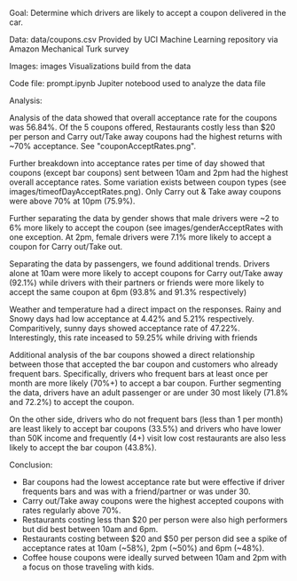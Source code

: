 Goal: Determine which drivers are likely to accept a coupon delivered in the car.

Data: data/coupons.csv 
   Provided by UCI Machine Learning repository via Amazon Mechanical Turk survey

Images: images
   Visualizations build from the data
   
Code file: prompt.ipynb
   Jupiter notebood used to analyze the data file


Analysis:

Analysis of the data showed that overall acceptance rate for the coupons was 56.84%. Of the 5 coupons offered, Restaurants costly less than $20 per person and Carry out/Take away coupons had the highest returns with ~70% acceptance. See "couponAcceptRates.png".

Further breakdown into acceptance rates per time of day showed that coupons (except bar coupons) sent between 10am and 2pm had the highest overall acceptance rates. Some variation exists between coupon types (see images/timeofDayAcceptRates.png). Only Carry out & Take away coupons were above 70% at 10pm (75.9%). 

Further separating the data by gender shows that male drivers were ~2 to 6% more likely to accept the coupon (see images/genderAcceptRates with one exception. At 2pm, female drivers were 7.1% more likely to accept a coupon for Carry out/Take out. 

Separating the data by passengers, we found additional trends. Drivers alone at 10am were more likely to accept coupons for Carry out/Take away (92.1%) while drivers with their partners or friends were more likely to accept the same coupon at 6pm (93.8% and 91.3% respectively)

Weather and temperature had a direct impact on the responses. Rainy and Snowy days had low acceptance at 4.42% and 5.21% respectively. 
Comparitively, sunny days showed acceptance rate of 47.22%. Interestingly, this rate inceased to 59.25% while driving with friends

Additional analysis of the bar coupons showed a direct relationship between those that accepted the bar coupon and customers who already frequent bars. Specifically, drivers who frequent bars at least once per month are more likely (70%+) to accept a bar coupon. Further segmenting the data, drivers have an adult passenger or are under 30 most likely (71.8% and 72.2%) to accept the coupon.

On the other side, drivers who do not frequent bars (less than 1 per month) are least likely to accept bar coupons (33.5%) and drivers who have lower than 50K income and frequently (4+) visit low cost restaurants are also less likely to accept the bar coupon (43.8%).


Conclusion:
* Bar coupons had the lowest acceptance rate but were effective if driver frequents bars and was with a friend/partner or was under 30.
* Carry out/Take away coupons were the highest accepted coupons with rates regularly above 70%.
* Restaurants costing less than $20 per person were also high performers but did best between 10am and 6pm.
* Restaurants costing between $20 and $50 per person did see a spike of acceptance rates at 10am (~58%), 2pm (~50%) and 6pm (~48%).
* Coffee house coupons were ideally surved between 10am and 2pm with a focus on those traveling with kids.
